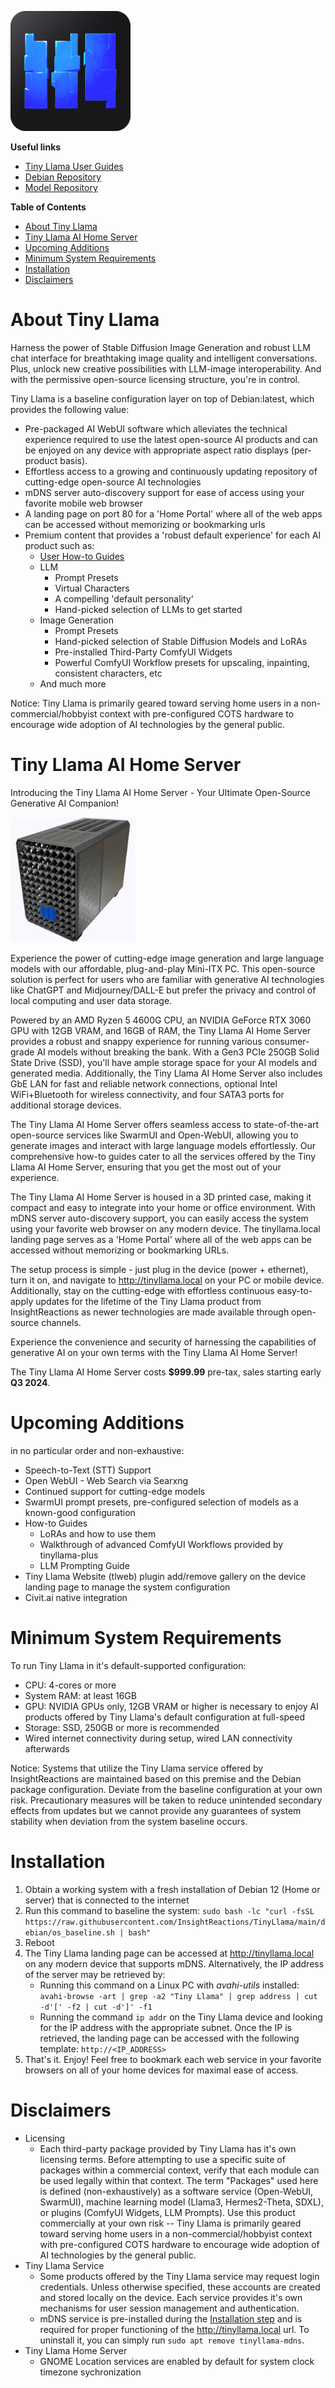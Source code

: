 
![Tiny Llama Logo](web/static/android-chrome-192x192.png)

**Useful links**
- [Tiny Llama User Guides](https://tinyllama.insightreactions.com/guides)
- [Debian Repository](https://github.com/InsightReactions/debian.insightreactions.github.io)
- [Model Repository](https://huggingface.co/InsightReactions/TinyLlama)

**Table of Contents**
- [About Tiny Llama](#about-tiny-llama)
- [Tiny Llama AI Home Server](#tiny-llama-ai-home-server)
- [Upcoming Additions](#upcoming-additions)
- [Minimum System Requirements](#minimum-system-requirements)
- [Installation](#installation)
- [Disclaimers](#disclaimers)

# About Tiny Llama

Harness the power of Stable Diffusion Image Generation and robust LLM chat interface for breathtaking image quality and intelligent conversations. Plus, unlock new creative possibilities with LLM-image interoperability. And with the permissive open-source licensing structure, you're in control.

Tiny Llama is a baseline configuration layer on top of Debian:latest, which provides the following value:
- Pre-packaged AI WebUI software which alleviates the technical experience required to use the latest open-source AI products and can be enjoyed on any device with appropriate aspect ratio displays (per-product basis).
- Effortless access to a growing and continuously updating repository of cutting-edge open-source AI technologies
- mDNS server auto-discovery support for ease of access using your favorite mobile web browser
- A landing page on port 80 for a 'Home Portal' where all of the web apps can be accessed without memorizing or bookmarking urls
- Premium content that provides a 'robust default experience' for each AI product such as:
  - [User How-to Guides](https://tinyllama.insightreactions.com/guides)
  - LLM
    - Prompt Presets
    - Virtual Characters
    - A compelling 'default personality'
    - Hand-picked selection of LLMs to get started
  - Image Generation
    - Prompt Presets
    - Hand-picked selection of Stable Diffusion Models and LoRAs
    - Pre-installed Third-Party ComfyUI Widgets
    - Powerful ComfyUI Workflow presets for upscaling, inpainting, consistent characters, etc
  - And much more

Notice: Tiny Llama is primarily geared toward serving home users in a non-commercial/hobbyist context with pre-configured COTS hardware to encourage wide adoption of AI technologies by the general public.

# Tiny Llama AI Home Server

Introducing the Tiny Llama AI Home Server - Your Ultimate Open-Source Generative AI Companion!

<img src="./assets/product-photo-a.png" alt="Tiny Llama AI Home Server 2024" width=200>

Experience the power of cutting-edge image generation and large language models with our affordable, plug-and-play Mini-ITX PC. This open-source solution is perfect for users who are familiar with generative AI technologies like ChatGPT and Midjourney/DALL-E but prefer the privacy and control of local computing and user data storage.

Powered by an AMD Ryzen 5 4600G CPU, an NVIDIA GeForce RTX 3060 GPU with 12GB VRAM, and 16GB of RAM, the Tiny Llama AI Home Server provides a robust and snappy experience for running various consumer-grade AI models without breaking the bank. With a Gen3 PCIe 250GB Solid State Drive (SSD), you'll have ample storage space for your AI models and generated media. Additionally, the Tiny Llama AI Home Server also includes GbE LAN for fast and reliable network connections, optional Intel WiFi+Bluetooth for wireless connectivity, and four SATA3 ports for additional storage devices.

The Tiny Llama AI Home Server offers seamless access to state-of-the-art open-source services like SwarmUI and Open-WebUI, allowing you to generate images and interact with large language models effortlessly. Our comprehensive how-to guides cater to all the services offered by the Tiny Llama AI Home Server, ensuring that you get the most out of your experience.

The Tiny Llama AI Home Server is housed in a 3D printed case, making it compact and easy to integrate into your home or office environment. With mDNS server auto-discovery support, you can easily access the system using your favorite web browser on any modern device. The tinyllama.local landing page serves as a 'Home Portal' where all of the web apps can be accessed without memorizing or bookmarking URLs.

The setup process is simple - just plug in the device (power + ethernet), turn it on, and navigate to http://tinyllama.local on your PC or mobile device. Additionally, stay on the cutting-edge with effortless continuous easy-to-apply updates for the lifetime of the Tiny Llama product from InsightReactions as newer technologies are made available through open-source channels.

Experience the convenience and security of harnessing the capabilities of generative AI on your own terms with the Tiny Llama AI Home Server!

The Tiny Llama AI Home Server costs **$999.99** pre-tax, sales starting early **Q3 2024**.

# Upcoming Additions 

in no particular order and non-exhaustive:
- Speech-to-Text (STT) Support
- Open WebUI - Web Search via Searxng
- Continued support for cutting-edge models
- SwarmUI prompt presets, pre-configured selection of models as a known-good configuration
- How-to Guides
  - LoRAs and how to use them
  - Walkthrough of advanced ComfyUI Workflows provided by tinyllama-plus
  - LLM Prompting Guide
- Tiny Llama Website (tlweb) plugin add/remove gallery on the device landing page to manage the system configuration
- Civit.ai native integration

# Minimum System Requirements

To run Tiny Llama in it's default-supported configuration:
- CPU: 4-cores or more
- System RAM: at least 16GB
- GPU: NVIDIA GPUs only, 12GB VRAM or higher is necessary to enjoy AI products offered by Tiny Llama's default configuration at full-speed
- Storage: SSD, 250GB or more is recommended
- Wired internet connectivity during setup, wired LAN connectivity afterwards

Notice: Systems that utilize the Tiny Llama service offered by InsightReactions are maintained based on this premise and the Debian package configuration. Deviate from the baseline configuration at your own risk. Precautionary measures will be taken to reduce unintended secondary effects from updates but we cannot provide any guarantees of system stability when deviation from the system baseline occurs.

# Installation

1. Obtain a working system with a fresh installation of Debian 12 (Home or server) that is connected to the internet
2. Run this command to baseline the system: `sudo bash -lc "curl -fsSL https://raw.githubusercontent.com/InsightReactions/TinyLlama/main/debian/os_baseline.sh | bash"`
3. Reboot
4. The Tiny Llama landing page can be accessed at http://tinyllama.local on any modern device that supports mDNS. Alternatively, the IP address of the server may be retrieved by: 
   - Running this command on a Linux PC with *avahi-utils* installed: `avahi-browse -art | grep -a2 "Tiny Llama" | grep address | cut -d'[' -f2 | cut -d']' -f1`
   - Running the command `ip addr` on the Tiny Llama device and looking for the IP address with the appropriate subnet. Once the IP is retrieved, the landing page can be accessed with the following template: `http://<IP_ADDRESS>` 
5. That's it. Enjoy! Feel free to bookmark each web service in your favorite browsers on all of your home devices for maximal ease of access.

# Disclaimers

- Licensing
  - Each third-party package provided by Tiny Llama has it's own licensing terms. Before attempting to use a specific suite of packages within a commercial context, verify that each module can be used legally within that context. The term "Packages" used here is defined (non-exhaustively) as a software service (Open-WebUI, SwarmUI), machine learning model (Llama3, Hermes2-Theta, SDXL), or plugins (ComfyUI Widgets, LLM Prompts). Use this product commercially at your own risk -- Tiny Llama is primarily geared toward serving home users in a non-commercial/hobbyist context with pre-configured COTS hardware to encourage wide adoption of AI technologies by the general public.
- Tiny Llama Service
  - Some products offered by the Tiny Llama service may request login credentials. Unless otherwise specified, these accounts are created and stored locally on the device. Each service provides it's own mechanisms for user session management and authentication.
  - mDNS service is pre-installed during the [Installation step](#installation) and is required for proper functioning of the http://tinyllama.local url. To uninstall it, you can simply run `sudo apt remove tinyllama-mdns`.
- Tiny Llama Home Server
  - GNOME Location services are enabled by default for system clock timezone sychronization
